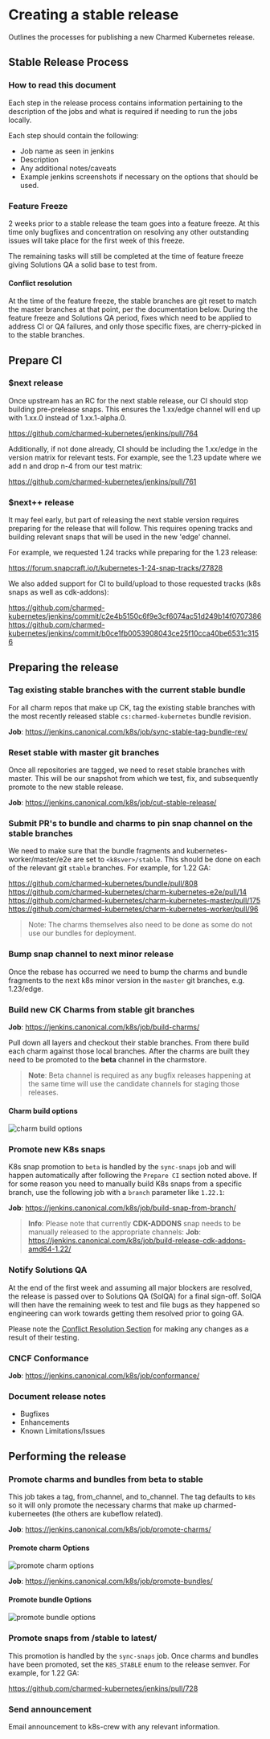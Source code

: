 # Creating a stable release
Outlines the processes for publishing a new Charmed Kubernetes release.

## Stable Release Process

### How to read this document

Each step in the release process contains information pertaining to the
description of the jobs and what is required if needing to run the jobs
locally.

Each step should contain the following:

- Job name as seen in jenkins
- Description
- Any additional notes/caveats
- Example jenkins screenshots if necessary on the options that should be used.

### Feature Freeze

2 weeks prior to a stable release the team goes into a feature freeze. At this
time only bugfixes and concentration on resolving any other outstanding issues
will take place for the first week of this freeze.

The remaining tasks will still be completed at the time of feature freeze giving
Solutions QA a solid base to test from.

#### Conflict resolution

At the time of the feature freeze, the stable branches are git reset to match
the master branches at that point, per the documentation below. During the
feature freeze and Solutions QA period, fixes which need to be applied to
address CI or QA failures, and only those specific fixes, are cherry-picked in
to the stable branches.

## Prepare CI

### $next release

Once upstream has an RC for the next stable release, our CI should stop
building pre-prelease snaps. This ensures the 1.xx/edge channel will end up
with 1.xx.0 instead of 1.xx.1-alpha.0.

https://github.com/charmed-kubernetes/jenkins/pull/764

Additionally, if not done already, CI should be including the 1.xx/edge in the
version matrix for relevant tests. For example, see the 1.23 update where we
add n and drop n-4 from our test matrix:

https://github.com/charmed-kubernetes/jenkins/pull/761

### $next++ release

It may feel early, but part of releasing the next stable version requires
preparing for the release that will follow. This requires opening tracks and
building relevant snaps that will be used in the new 'edge' channel.

For example, we requested 1.24 tracks while preparing for the 1.23 release:

https://forum.snapcraft.io/t/kubernetes-1-24-snap-tracks/27828

We also added support for CI to build/upload to those requested tracks (k8s
snaps as well as cdk-addons):

https://github.com/charmed-kubernetes/jenkins/commit/c2e4b5150c6f9e3cf6074ac51d249b14f0707386
https://github.com/charmed-kubernetes/jenkins/commit/b0ce1fb0053908043ce25f10cca40be6531c3156

## Preparing the release

### Tag existing stable branches with the current stable bundle

For all charm repos that make up CK, tag the existing stable branches with
the most recently released stable `cs:charmed-kubernetes` bundle revision.

**Job**: https://jenkins.canonical.com/k8s/job/sync-stable-tag-bundle-rev/

### Reset stable with master git branches

Once all repositories are tagged, we need to reset stable branches with
master. This will be our snapshot from which we test, fix, and subsequently
promote to the new stable release.

**Job**: https://jenkins.canonical.com/k8s/job/cut-stable-release/

### Submit PR's to bundle and charms to pin snap channel on the stable branches

We need to make sure that the bundle fragments and kubernetes-worker/master/e2e
are set to `<k8sver>/stable`. This should be done on each of the relevant git
`stable` branches. For example, for 1.22 GA:

https://github.com/charmed-kubernetes/bundle/pull/808
https://github.com/charmed-kubernetes/charm-kubernetes-e2e/pull/14
https://github.com/charmed-kubernetes/charm-kubernetes-master/pull/175
https://github.com/charmed-kubernetes/charm-kubernetes-worker/pull/96

> Note: The charms themselves also need to be done as some do not use our
  bundles for deployment.

### Bump snap channel to next minor release

Once the rebase has occurred we need to bump the charms and bundle fragments
to the next k8s minor version in the `master` git branches, e.g. 1.23/edge.

### Build new CK Charms from stable git branches

**Job**: https://jenkins.canonical.com/k8s/job/build-charms/

Pull down all layers and checkout their stable branches. From there build
each charm against those local branches. After the charms are built they need to be
promoted to the **beta** channel in the charmstore.

> **Note**: Beta channel is required as any bugfix releases happening at the
  same time will use the candidate channels for staging those releases.

#### Charm build options

![charm build options](build-charms-options.png)

### Promote new K8s snaps

K8s snap promotion to `beta` is handled by the `sync-snaps` job and will happen
automatically after following the `Prepare CI` section noted above. If for some
reason you need to manually build K8s snaps from a specific branch, use the
following job with a `branch` parameter like `1.22.1`:

**Job**: https://jenkins.canonical.com/k8s/job/build-snap-from-branch/

> **Info**: Please note that currently **CDK-ADDONS** snap needs to be
    manually released to the appropriate channels:
    **Job**: https://jenkins.canonical.com/k8s/job/build-release-cdk-addons-amd64-1.22/

### Notify Solutions QA

At the end of the first week and assuming all major blockers are resolved, the
release is passed over to Solutions QA (SolQA) for a final sign-off. SolQA will
then have the remaining week to test and file bugs as they happened so
engineering can work towards getting them resolved prior to going GA.

Please note the [Conflict Resolution Section](#conflict-resolution) for making
any changes as a result of their testing.

### CNCF Conformance

**Job**: https://jenkins.canonical.com/k8s/job/conformance/

### Document release notes

- Bugfixes
- Enhancements
- Known Limitations/Issues

## Performing the release

### Promote charms and bundles from **beta** to **stable**

This job takes a tag, from_channel, and to_channel. The tag defaults to `k8s` so
it will only promote the necessary charms that make up charmed-kuberneetes (the
others are kubeflow related).

**Job**: https://jenkins.canonical.com/k8s/job/promote-charms/

#### Promote charm Options

![promote charm options](promote-charms.png)

**Job**: https://jenkins.canonical.com/k8s/job/promote-bundles/

#### Promote bundle Options

![promote bundle options](promote-bundles.png)

### Promote snaps from <stable track>/stable to latest/<risks>

This promotion is handled by the `sync-snaps` job. Once charms and bundles
have been promoted, set the `K8S_STABLE` enum to the release semver. For
example, for 1.22 GA:

https://github.com/charmed-kubernetes/jenkins/pull/728

### Send announcement

Email announcement to k8s-crew with any relevant information.

